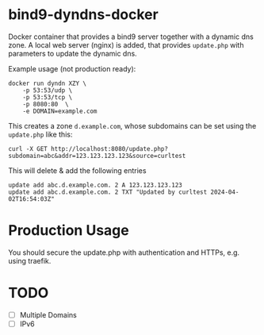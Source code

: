 # bind9-dyndns-docker
Docker container that provides a bind9 server together with a dynamic dns zone.
A local web server (nginx) is added, that provides `update.php` with parameters to update the dynamic dns.

Example usage (not production ready):

    docker run dyndn XZY \
        -p 53:53/udp \
        -p 53:53/tcp \
        -p 8080:80  \
        -e DOMAIN=example.com

This creates a zone `d.example.com`, whose subdomains can be set using the `update.php` like this:

    curl -X GET http://localhost:8080/update.php?subdomain=abc&addr=123.123.123.123&source=curltest

This will delete & add the following entries 

    update add abc.d.example.com. 2 A 123.123.123.123
    update add abc.d.example.com. 2 TXT "Updated by curltest 2024-04-02T16:54:03Z"

# Production Usage

You should secure the update.php with authentication and HTTPs, e.g. using traefik.

# TODO

 - [ ] Multiple Domains
 - [ ] IPv6